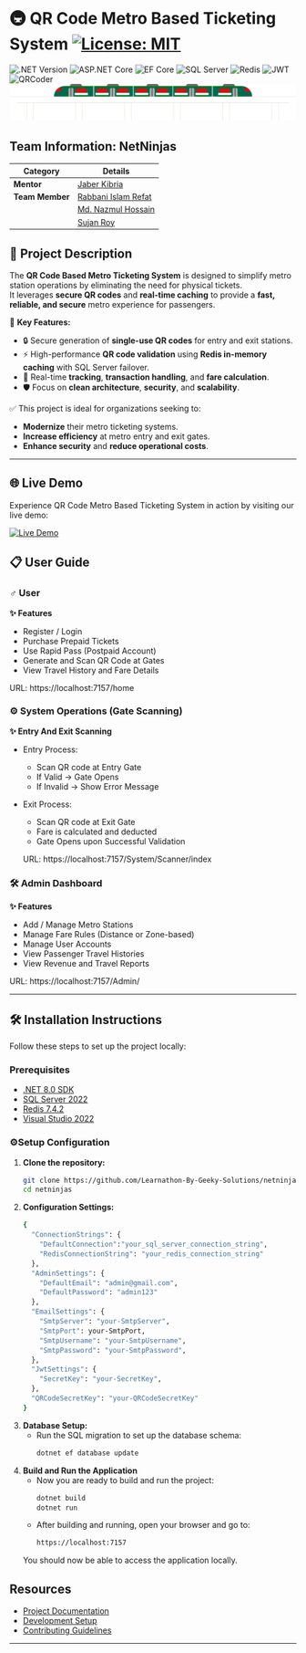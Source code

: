 # 🚇 QR Code Metro Based Ticketing System [![License: MIT](https://img.shields.io/badge/License-MIT-green.svg)](LICENSE)

![.NET Version](https://img.shields.io/badge/.NET-8.0-%23512bd4) 
![ASP.NET Core](https://img.shields.io/badge/ASP.NET_Core-9.0-%23642DE4) 
![EF Core](https://img.shields.io/badge/EF_Core-8.0-%23d6522b) 
![SQL Server](https://img.shields.io/badge/SQL_Server-2022-%23CC2927) 
![Redis](https://img.shields.io/badge/Redis-%23DD0031.svg?logo=redis&logoColor=white) 
![JWT](https://img.shields.io/badge/JWT-Auth-%23000000?logo=jsonwebtokens) 
![QRCoder](https://img.shields.io/badge/QR_Code-Generator-%23000000?logo=qrcode)
![Alt text](docs/Images/train-anim1.svg)

## Team Information: NetNinjas

| Category        | Details                                               |
|-----------------|-------------------------------------------------------|
| **Mentor**      | [Jaber Kibria](https://github.com/mhsjaber)           |
| **Team Member** | [Rabbani Islam Refat](https://github.com/refat75)     |
|                 | [Md. Nazmul Hossain](https://github.com/nazmulhossin) |
|                 | [Sujan Roy](https://github.com/sujan-roy24)           |

## 📄 Project Description

The **QR Code Based Metro Ticketing System** is designed to simplify metro station operations by eliminating the need for physical tickets.  
It leverages **secure QR codes** and **real-time caching** to provide a **fast, reliable, and secure** metro experience for passengers.

🔹 **Key Features:**
- 🔒 Secure generation of **single-use QR codes** for entry and exit stations.
- ⚡ High-performance **QR code validation** using **Redis in-memory caching** with SQL Server failover.
- 🔄 Real-time **tracking**, **transaction handling**, and **fare calculation**.
- 🛡️ Focus on **clean architecture**, **security**, and **scalability**.


✅ This project is ideal for organizations seeking to:
- **Modernize** their metro ticketing systems.
- **Increase efficiency** at metro entry and exit gates.
- **Enhance security** and **reduce operational costs**.

---
## 🌐 Live Demo
Experience QR Code Metro Based Ticketing System in action by visiting our live demo:

[![Live Demo](https://img.shields.io/badge/View%20Live-Click%20Here-brightgreen?style=for-the-badge&logo=googlechrome&logoColor=white)](https://dhakametro.bsite.net/)

## 📋 User Guide
### ♂️ User
**✨ Features**
 - Register / Login
 - Purchase Prepaid Tickets
 - Use Rapid Pass (Postpaid Account)
 - Generate and Scan QR Code at Gates
 - View Travel History and Fare Details

  URL: https://localhost:7157/home

### ⚙️ System Operations (Gate Scanning)
**✨ Entry And Exit Scanning**
 - Entry Process:  
      - Scan QR code at Entry Gate
      - If Valid → Gate Opens
      - If Invalid → Show Error Message
     
 - Exit Process:
     
      - Scan QR code at Exit Gate
      - Fare is calculated and deducted
      - Gate Opens upon Successful Validation

   URL: https://localhost:7157/System/Scanner/index
 
### 🛠️ Admin Dashboard
**✨ Features**
 - Add / Manage Metro Stations
 - Manage Fare Rules (Distance or Zone-based)
 - Manage User Accounts
 - View Passenger Travel Histories
 - View Revenue and Travel Reports

  URL: https://localhost:7157/Admin/

---
## 🛠️ Installation Instructions

Follow these steps to set up the project locally:

### Prerequisites
- [.NET 8.0 SDK](https://dotnet.microsoft.com/download)
- [SQL Server 2022](https://www.microsoft.com/sql-server)
- [Redis 7.4.2](https://redis.io/download)
- [Visual Studio 2022](https://visualstudio.microsoft.com/)

### ⚙️Setup Configuration
1. **Clone the repository:**
   ```sh
   git clone https://github.com/Learnathon-By-Geeky-Solutions/netninjas.git
   cd netninjas
   ```
2. **Configuration Settings:**
    ```sh
    {
      "ConnectionStrings": {
        "DefaultConnection":"your_sql_server_connection_string",
        "RedisConnectionString": "your_redis_connection_string"
      },
      "AdminSettings": {
        "DefaultEmail": "admin@gmail.com",
        "DefaultPassword": "admin123"
      },
      "EmailSettings": {
        "SmtpServer": "your-SmtpServer",
        "SmtpPort": your-SmtpPort,
        "SmtpUsername": "your-SmtpUsername",
        "SmtpPassword": "your-SmtpPassword",
      },
      "JwtSettings": {
        "SecretKey": "your-SecretKey",
      },
      "QRCodeSecretKey": "your-QRCodeSecretKey"
    }
    ```
3. **Database Setup:**
   - Run the SQL migration to set up the database schema:
     ```sh
     dotnet ef database update
     ```
4. **Build and Run the Application**
   - Now you are ready to build and run the project:
     ```sh
     dotnet build
     dotnet run
      ```
   - After building and running, open your browser and go to:
     ```sh
     https://localhost:7157
     ```
   You should now be able to access the application locally.
   
## Resources
- [Project Documentation](docs/)
- [Development Setup](docs/setup.md)
- [Contributing Guidelines](CONTRIBUTING.md)

---

